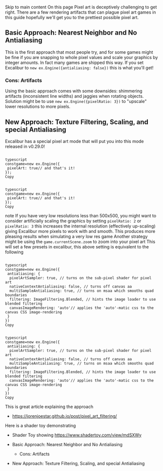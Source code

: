 Skip to main content
On this page
Pixel art is deceptively challenging to get right. There are a few rendering artifacts that can plague pixel art games in this guide hopefully we'll get you to the prettiest possible pixel art.
## Basic Approach: Nearest Neighbor and No Antialiasing​
This is the first approach that most people try, and for some games might be fine if you are snapping to whole pixel values and scale your graphics by integer amounts. In fact many games are shipped this way.
If you set Excalibur to `new ex.Engine({antialiasing: false})` this is what you'll get!
### Cons: Artifacts​
Using the basic approach comes with some downsides: shimmering artifacts (inconsistent line widths) and jaggies when rotating objects.
Solution might be to use `new ex.Engine({pixelRatio: 3})` to "upscale" lower resolutions to more pixels.
## New Approach: Texture Filtering, Scaling, and special Antialiasing​
Excalibur has a special pixel art mode that will put you into this mode released in v0.29.0!
```

typescript
constgame=new ex.Engine({
 pixelArt: true// and that's it!
});
Copy
```
```

typescript
constgame=new ex.Engine({
 pixelArt: true// and that's it!
});
Copy
```

note
If you have very low resolutions less than 500x500, you might want to consider artificially scaling the graphics by setting `pixelRatio: 2` or `pixelRatio: 3` this increases the internal resolution (effectively up-scaling) giving Excalibur more pixels to work with and smooth. This produces more pleasing results when simulating a very low res game
Another strategy might be using the `game.currentScene.zoom` to zoom into your pixel art
This will set a few presets in excalibur, this above setting is equivalent to the following
```

typescript
constgame=new ex.Engine({
 antialiasing: {
  pixelArtSampler: true, // turns on the sub-pixel shader for pixel art
  nativeContextAntialiasing: false, // turns off canvas aa
  multiSampleAntialiasing: true, // turns on msaa which smooths quad boundaries
  filtering: ImageFiltering.Blended, // hints the image loader to use blended filtering
  canvasImageRendering: 'auto'// applies the 'auto'-matic css to the canvas CSS image-rendering
 }
})
Copy
```
```

typescript
constgame=new ex.Engine({
 antialiasing: {
  pixelArtSampler: true, // turns on the sub-pixel shader for pixel art
  nativeContextAntialiasing: false, // turns off canvas aa
  multiSampleAntialiasing: true, // turns on msaa which smooths quad boundaries
  filtering: ImageFiltering.Blended, // hints the image loader to use blended filtering
  canvasImageRendering: 'auto'// applies the 'auto'-matic css to the canvas CSS image-rendering
 }
})
Copy
```

This is great article explaining the approach
  * https://jorenjoestar.github.io/post/pixel_art_filtering/


Here is a shader toy demonstrating
  * Shader Toy showing https://www.shadertoy.com/view/mdSXWy


  * Basic Approach: Nearest Neighbor and No Antialiasing
    * Cons: Artifacts
  * New Approach: Texture Filtering, Scaling, and special Antialiasing


